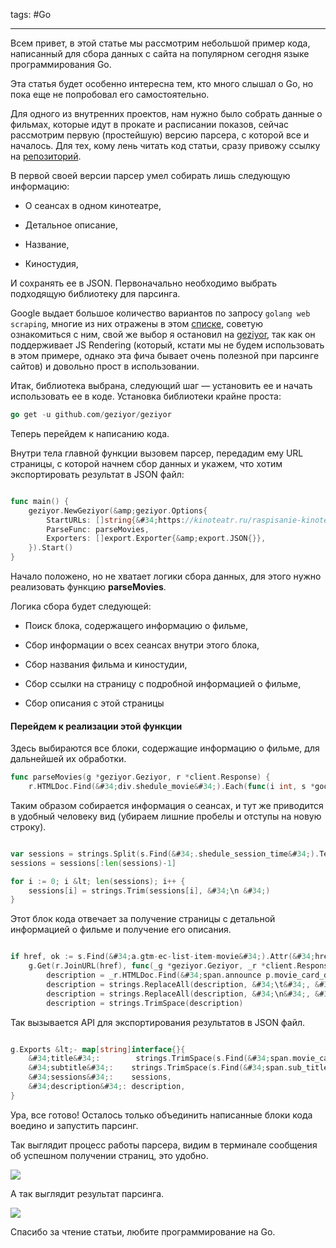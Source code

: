 
tags: #Go 

---

Всем привет, в этой статье мы рассмотрим небольшой пример кода, написанный для сбора данных с сайта на популярном сегодня языке программирования Go.

Эта статья будет особенно интересна тем, кто много слышал о Go, но пока еще не попробовал его самостоятельно. 

Для одного из внутренних проектов, нам нужно было собрать данные о фильмах, которые идут в прокате и расписании показов, сейчас рассмотрим первую (простейшую) версию парсера, с которой все и началось.
<a name="habracut"></a>
Для тех, кому лень читать код статьи, сразу привожу ссылку на <a href="https://github.com/noorsoft-mobile/go-cinema-parser" rel="nofollow">репозиторий</a>.

В первой своей версии парсер умел собирать лишь следующую информацию:


- О сеансах в одном кинотеатре,

- Детальное описание,

- Название,

- Киностудия,



И сохранять ее в JSON. Первоначально необходимо выбрать подходящую библиотеку для парсинга.

Google выдает большое количество вариантов по запросу `golang web scraping`, многие из них отражены в этом <a href="https://github.com/lorien/awesome-web-scraping/blob/master/golang.md" rel="nofollow">списке</a>, советую ознакомиться с ним, свой же выбор я остановил на <a href="https://github.com/geziyor/geziyor" rel="nofollow">geziyor</a>, так как он поддерживает JS Rendering (который, кстати мы не будем использовать в этом примере, однако эта фича бывает очень полезной при парсинге сайтов) и довольно прост в использовании.

Итак, библиотека выбрана, следующий шаг — установить ее и начать использовать ее в коде.
Установка библиотеки крайне проста:


```go
go get -u github.com/geziyor/geziyor
```

Теперь перейдем к написанию кода.

Внутри тела главной функции вызовем парсер, передадим ему URL страницы, с которой начнем сбор данных и укажем, что хотим экспортировать результат в JSON файл:


```go

func main() { 
    geziyor.NewGeziyor(&amp;geziyor.Options{ 
        StartURLs: []string{&#34;https://kinoteatr.ru/raspisanie-kinoteatrov/city/#&#34;}, 
        ParseFunc: parseMovies, 
        Exporters: []export.Exporter{&amp;export.JSON{}}, 
    }).Start() 
}

```

Начало положено, но не хватает логики сбора данных, для этого нужно реализовать функцию <b>parseMovies</b>.

Логика сбора будет следующей:


- Поиск блока, содержащего информацию о фильме,

- Сбор информации о всех сеансах внутри этого блока,

- Сбор названия фильма и киностудии,

- Сбор ссылки на страницу с подробной информацией о фильме,

- Сбор описания с этой страницы




#### Перейдем к реализации этой функции


Здесь выбираются все блоки, содержащие информацию о фильме, для дальнейшей их обработки.


```go
func parseMovies(g *geziyor.Geziyor, r *client.Response) {
    r.HTMLDoc.Find(&#34;div.shedule_movie&#34;).Each(func(i int, s *goquery.Selection) { 
```

Таким образом собирается информация о сеансах, и тут же приводится в удобный человеку вид (убираем лишние пробелы и отступы на новую строку).


```go

var sessions = strings.Split(s.Find(&#34;.shedule_session_time&#34;).Text(), &#34; \n &#34;) 
sessions = sessions[:len(sessions)-1] 

for i := 0; i &lt; len(sessions); i++ { 
    sessions[i] = strings.Trim(sessions[i], &#34;\n &#34;) 
}

```

Этот блок кода отвечает за получение страницы с детальной информацией о фильме и получение его описания.


```go

if href, ok := s.Find(&#34;a.gtm-ec-list-item-movie&#34;).Attr(&#34;href&#34;); ok {
    g.Get(r.JoinURL(href), func(_g *geziyor.Geziyor, _r *client.Response) {
        description = _r.HTMLDoc.Find(&#34;span.announce p.movie_card_description_inform&#34;).Text() 
        description = strings.ReplaceAll(description, &#34;\t&#34;, &#34;&#34;) 
        description = strings.ReplaceAll(description, &#34;\n&#34;, &#34;&#34;) 
        description = strings.TrimSpace(description) 

```

Так вызывается API для экспортирования результатов в JSON файл.


```go

g.Exports &lt;- map[string]interface{}{ 
    &#34;title&#34;:        strings.TrimSpace(s.Find(&#34;span.movie_card_header.title&#34;).Text()), 
    &#34;subtitle&#34;:    strings.TrimSpace(s.Find(&#34;span.sub_title.shedule_movie_text&#34;).Text()), 
    &#34;sessions&#34;:    sessions, 
    &#34;description&#34;: description, 
}

```

Ура, все готово! Осталось только объединить написанные блоки кода воедино и запустить парсинг.

Так выглядит процесс работы парсера, видим в терминале сообщения об успешном получении страниц, это удобно.

<img src="https://habrastorage.org/r/w1560/webt/ab/ee/zo/abeezot2smu6-n26c31884sg5tg.png" data-src="https://habrastorage.org/webt/ab/ee/zo/abeezot2smu6-n26c31884sg5tg.png"/>

А так выглядит результат парсинга.

<img src="https://habrastorage.org/r/w1560/webt/0f/qy/3v/0fqy3vtnnv727n5xbjy-jju9zh4.png" data-src="https://habrastorage.org/webt/0f/qy/3v/0fqy3vtnnv727n5xbjy-jju9zh4.png"/>

Спасибо за чтение статьи, любите программирование на Go.